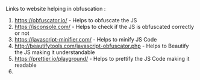 Links to website helping in obfuscation : 
1. https://obfuscator.io/ - Helps to obfuscate the JS
2. https://jsconsole.com/ - Helps to check if the JS is obfuscated correctly or not
3. https://javascript-minifier.com/ - Helps to minify JS Code
4. http://beautifytools.com/javascript-obfuscator.php - Helps to Beautify the JS making it understandable
5. https://prettier.io/playground/ - Helps to prettify the JS Code making it readable
6. 